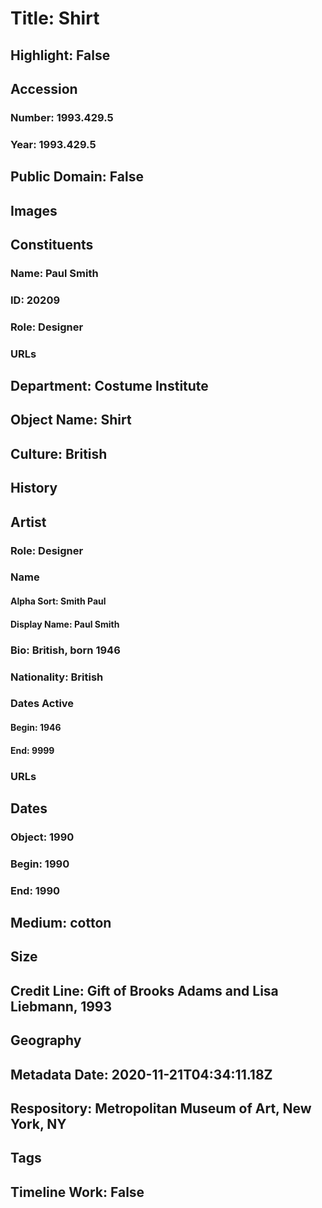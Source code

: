 # Title: Shirt
## Highlight: False
## Accession
### Number: 1993.429.5
### Year: 1993.429.5
## Public Domain: False
## Images
## Constituents
### Name: Paul Smith
### ID: 20209
### Role: Designer
### URLs
## Department: Costume Institute
## Object Name: Shirt
## Culture: British
## History
## Artist
### Role: Designer
### Name
#### Alpha Sort: Smith Paul
#### Display Name: Paul Smith
### Bio: British, born 1946
### Nationality: British
### Dates Active
#### Begin: 1946
#### End: 9999
### URLs
## Dates
### Object: 1990
### Begin: 1990
### End: 1990
## Medium: cotton
## Size
## Credit Line: Gift of Brooks Adams and Lisa Liebmann, 1993
## Geography
## Metadata Date: 2020-11-21T04:34:11.18Z
## Respository: Metropolitan Museum of Art, New York, NY
## Tags
## Timeline Work: False